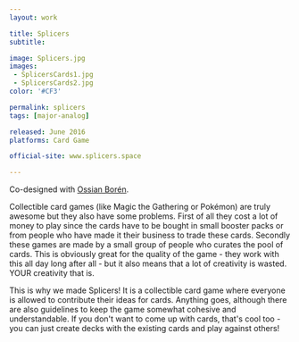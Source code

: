 ```yaml
---
layout: work

title: Splicers
subtitle:

image: Splicers.jpg
images:
 - SplicersCards1.jpg
 - SplicersCards2.jpg
color: '#CF3'

permalink: splicers
tags: [major-analog]

released: June 2016
platforms: Card Game

official-site: www.splicers.space

---
```


Co-designed with [Ossian Borén](http://ossianboren.com).

Collectible card games (like Magic the Gathering or Pokémon) are truly awesome but they also have some problems. First of all they cost a lot of money to play since the cards have to be bought in small booster packs or from people who have made it their business to trade these cards. Secondly these games are made by a small group of people who curates the pool of cards. This is obviously great for the quality of the game - they work with this all day long after all - but it also means that a lot of creativity is wasted. YOUR creativity that is.

This is why we made Splicers! It is a collectible card game where everyone is allowed to contribute their ideas for cards. Anything goes, although there are also guidelines to keep the game somewhat cohesive and understandable. If you don't want to come up with cards, that's cool too - you can just create decks with the existing cards and play against others!
